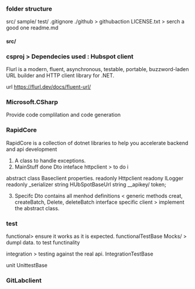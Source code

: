 ### folder structure
 
  src/
  sample/
  test/
  .gitignore
  ./github > githubaction
  LICENSE.txt  > serch a good one
  readme.md

#### src/

### **csproj** > Dependecies used : Hubspot client

Flurl is a modern, fluent, asynchronous, testable, portable, buzzword-laden URL builder and HTTP client library for .NET.

url https://flurl.dev/docs/fluent-url/


### Microsoft.CSharp

Provide code complilation and code generation


### RapidCore

RapidCore is a collection of dotnet libraries to help you accelerate backend and api development

1. A class to handle exceptions.
2. MainStuff done
   Dto
   inteface
   httpclient > to do i

 abstract class Baseclient
  properties.
     readonly Httpclient
     readony  ILogger
     readonly _serializer
     string  HUbSpotBaseUrl
     string __apikey/ token;

3. Specifc
   Dto
    contains all menhod definitions < generic methods
      creat, createBatch, Delete, deleteBatch
   interface
   specific client > implement the abstract class.


### test
  functional> ensure it works as it is expected.
     functionalTestBase<T>
  Mocks/ >  dumpl data. to test functinality
         
  integration > testing against the real api.
    IntegrationTestBase<T>

  unit
     UnittestBase<T>


### GitLabclient

